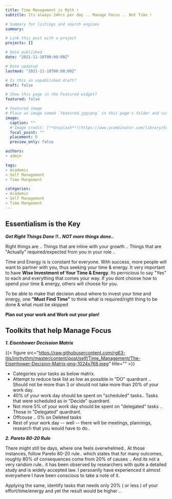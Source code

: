 ```yaml
---
title: Time Management is Myth !
subtitle: Its always 24hrs per day .. Manage Focus .. Not Time ! 

# Summary for listings and search engines
summary: 

# Link this post with a project
projects: []

# Date published
date: "2021-11-18T00:00:00Z"

# Date updated
lastmod: "2021-11-18T00:00:00Z"

# Is this an unpublished draft?
draft: false

# Show this page in the Featured widget?
featured: false

# Featured image
# Place an image named `featured.jpg/png` in this page's folder and customize its options here.
image:
  caption: ""  
  #'Image credit: [**Unsplash**](https://www.ycombinator.com/library/6s-how-to-lead)'
  focal_point: ""
  placement: 0
  preview_only: false

authors:
- admin

tags:
- Academic
- Self Management
- Time Mangement

categories:
- Academic
- Self Management
- Time Mangement
---
```

## Essentialism is the Key

***Get Right Things Done !!.. NOT more things done..***

Right things are ..  Things that are inline with your growth .. Things that are "Actually" required/expected from you in your role .. 

Time and Energy is is constant for everyone. With success, more people will want to partner with you, thus seeking your time & energy. It very important to have **Wise Investment of Your Time & Energy**. Its pernicious to say "Yes" to each and everything that comes your way. If you dont choose how to spend your time & energy, others will choose for you. 

To be able to make that decision about where to invest your time and energy, one **"Must Find Time"** to think what is required/right thing to be done & what must be skipped

**Plan out your work and Work out your plan!**

## Toolkits that help Manage Focus

***1. Eisenhower Decission Matrix***

{{< figure src="https://raw.githubusercontent.com/rg63-itis/imrhythm/master/content/post/self/Time_Management/The-Eisenhower-Decision-Matrix-png-1024x768.jpeg" title="" >}}

- Categories your tasks as below matrix.
- Attempt to reduce task list as low as possible in "DO" quardrant .. Should not be more than 3 or should not take more than 20% of your work day.
- 40% of your work day should be spent on "scheduled" tasks.. Tasks that were scheduled as in "Decide" quardrant.
- Not more 5% of your work day should be spent on "delegated" tasks .. Those in "Delegated" quardrant.
- Offcouse .. 0% on Deleted tasks
- Rest of your work day -- well -- there will be meetings, plannings, research that you would have to do..  

***2. Pareto 80-20 Rule***

There might still be days, where one feels overwhelmed.. At those instances, follow Pareto 80-20 rule.. which states that for many outcomes, roughly 80% of consequences come from 20% of causes .. And its not a very random rule.. it has been observed by researchers with quite a detailed study and is widely accepted law. I persoanlly have experienced it almost everywhere I have been conscious to take a note of it.

Applying the same, identify tasks that needs only 20% ( or less ) of your effort/time/energy and yet the result would be higher .. 

